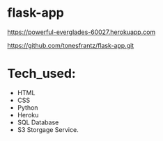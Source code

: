 # flask-app

<!-- Heroku -->

https://powerful-everglades-60027.herokuapp.com

<!-- Github -->

https://github.com/tonesfrantz/flask-app.git

# Tech_used:

-   HTML
-   CSS
-   Python
-   Heroku
-   SQL Database
-   S3 Storgage Service.
